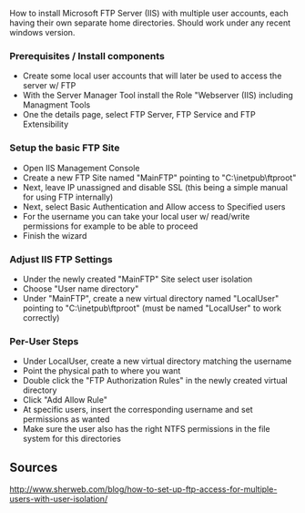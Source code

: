 How to install Microsoft FTP Server (IIS) with multiple user accounts, each having their own separate home directories. Should work under any recent windows version.

### Prerequisites / Install components

* Create some local user accounts that will later be used to access the server w/ FTP
* With the Server Manager Tool install the Role "Webserver (IIS) including Managment Tools
* One the details page, select FTP Server, FTP Service and FTP Extensibility

### Setup the basic FTP Site

* Open IIS Management Console
* Create a new FTP Site named "MainFTP" pointing to "C:\inetpub\ftproot"
* Next, leave IP unassigned and disable SSL (this being a simple manual for using FTP internally)
* Next, select Basic Authentication and Allow access to Specified users
* For the username you can take your local user w/ read/write permissions for example to be able to proceed
* Finish the wizard

### Adjust IIS FTP Settings

* Under the newly created "MainFTP" Site select user isolation
* Choose "User name directory"
* Under "MainFTP", create a new virtual directory named "LocalUser" pointing to "C:\inetpub\ftproot" (must be named "LocalUser" to work correctly)

### Per-User Steps

* Under LocalUser, create a new virtual directory matching the username
* Point the physical path to where you want
* Double click the "FTP Authorization Rules" in the newly created virtual directory
* Click "Add Allow Rule"
* At specific users, insert the corresponding username and set permissions as wanted
* Make sure the user also has the right NTFS permissions in the file system for this directories

## Sources

http://www.sherweb.com/blog/how-to-set-up-ftp-access-for-multiple-users-with-user-isolation/

